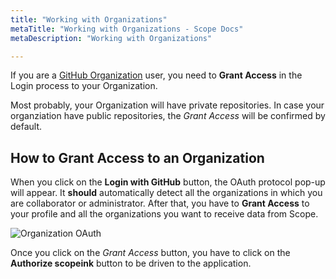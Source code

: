 ```yaml
---
title: "Working with Organizations"
metaTitle: "Working with Organizations - Scope Docs"
metaDescription: "Working with Organizations"

---
```


If you are a [GitHub Organization](https://help.github.com/en/github/setting-up-and-managing-organizations-and-teams/about-organizations "GitHub Organization") user, you need to **Grant Access** in the Login process to your Organization.

Most probably, your Organization will have private repositories. In case your organziation have public repositories, the *Grant Access* will be confirmed by default. 

## How to Grant Access to an Organization

When you click on the **Login with GitHub** button, the OAuth protocol pop-up will appear. It **should** automatically detect all the organizations in which you are collaborator or administrator. After that, you have to **Grant Access** to your profile and all the organizations you want to receive data from Scope.

![Organization OAuth](https://user-images.githubusercontent.com/48650098/72151360-4c8c3200-33a8-11ea-857a-4f618dfa0d79.png)

Once you click on the *Grant Access* button, you have to click on the **Authorize scopeink** button to be driven to the application.
